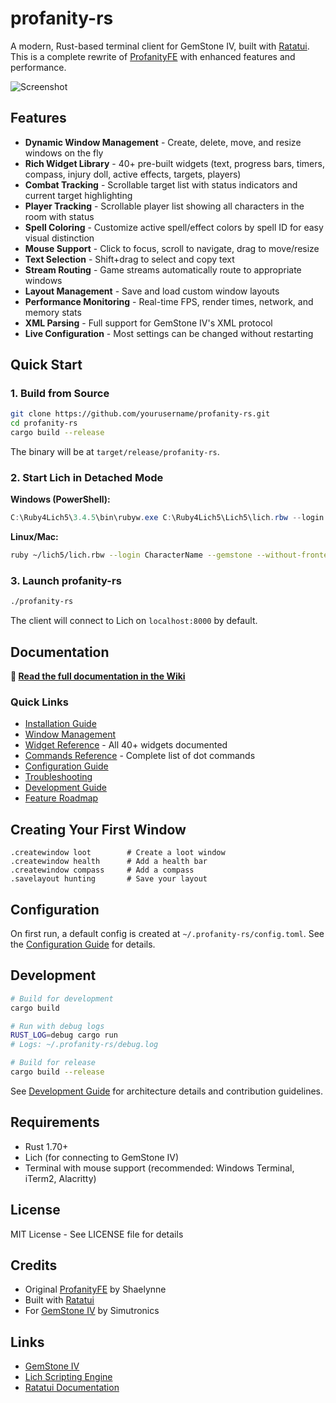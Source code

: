 # profanity-rs

A modern, Rust-based terminal client for GemStone IV, built with [Ratatui](https://github.com/ratatui-org/ratatui). This is a complete rewrite of [ProfanityFE](https://github.com/elanthia-online/profanity) with enhanced features and performance.

![Screenshot](https://via.placeholder.com/800x400.png?text=Terminal+UI+Screenshot)

## Features

- **Dynamic Window Management** - Create, delete, move, and resize windows on the fly
- **Rich Widget Library** - 40+ pre-built widgets (text, progress bars, timers, compass, injury doll, active effects, targets, players)
- **Combat Tracking** - Scrollable target list with status indicators and current target highlighting
- **Player Tracking** - Scrollable player list showing all characters in the room with status
- **Spell Coloring** - Customize active spell/effect colors by spell ID for easy visual distinction
- **Mouse Support** - Click to focus, scroll to navigate, drag to move/resize
- **Text Selection** - Shift+drag to select and copy text
- **Stream Routing** - Game streams automatically route to appropriate windows
- **Layout Management** - Save and load custom window layouts
- **Performance Monitoring** - Real-time FPS, render times, network, and memory stats
- **XML Parsing** - Full support for GemStone IV's XML protocol
- **Live Configuration** - Most settings can be changed without restarting

## Quick Start

### 1. Build from Source

```bash
git clone https://github.com/yourusername/profanity-rs.git
cd profanity-rs
cargo build --release
```

The binary will be at `target/release/profanity-rs`.

### 2. Start Lich in Detached Mode

**Windows (PowerShell):**
```powershell
C:\Ruby4Lich5\3.4.5\bin\rubyw.exe C:\Ruby4Lich5\Lich5\lich.rbw --login CharacterName --gemstone --without-frontend --detachable-client=8000
```

**Linux/Mac:**
```bash
ruby ~/lich5/lich.rbw --login CharacterName --gemstone --without-frontend --detachable-client=8000
```

### 3. Launch profanity-rs

```bash
./profanity-rs
```

The client will connect to Lich on `localhost:8000` by default.

## Documentation

**📖 [Read the full documentation in the Wiki](https://github.com/Nisugi/Profanitui/wiki)**

### Quick Links

- [Installation Guide](https://github.com/Nisugi/Profanitui/wiki/Installation)
- [Window Management](https://github.com/Nisugi/Profanitui/wiki/Window-Management)
- [Widget Reference](https://github.com/Nisugi/Profanitui/wiki/Widget-Reference) - All 40+ widgets documented
- [Commands Reference](https://github.com/Nisugi/Profanitui/wiki/Commands-Reference) - Complete list of dot commands
- [Configuration Guide](https://github.com/Nisugi/Profanitui/wiki/Configuration-Guide)
- [Troubleshooting](https://github.com/Nisugi/Profanitui/wiki/Troubleshooting)
- [Development Guide](https://github.com/Nisugi/Profanitui/wiki/Development-Guide)
- [Feature Roadmap](https://github.com/Nisugi/Profanitui/wiki/Feature-Roadmap)

## Creating Your First Window

```
.createwindow loot        # Create a loot window
.createwindow health      # Add a health bar
.createwindow compass     # Add a compass
.savelayout hunting       # Save your layout
```

## Configuration

On first run, a default config is created at `~/.profanity-rs/config.toml`. See the [Configuration Guide](https://github.com/Nisugi/Profanitui/wiki/Configuration-Guide) for details.

## Development

```bash
# Build for development
cargo build

# Run with debug logs
RUST_LOG=debug cargo run
# Logs: ~/.profanity-rs/debug.log

# Build for release
cargo build --release
```

See [Development Guide](https://github.com/Nisugi/Profanitui/wiki/Development-Guide) for architecture details and contribution guidelines.

## Requirements

- Rust 1.70+
- Lich (for connecting to GemStone IV)
- Terminal with mouse support (recommended: Windows Terminal, iTerm2, Alacritty)

## License

MIT License - See LICENSE file for details

## Credits

- Original [ProfanityFE](https://github.com/elanthia-online/profanity) by Shaelynne
- Built with [Ratatui](https://github.com/ratatui-org/ratatui)
- For [GemStone IV](https://www.play.net/gs4/) by Simutronics

## Links

- [GemStone IV](https://www.play.net/gs4/)
- [Lich Scripting Engine](https://github.com/elanthia-online/lich-5)
- [Ratatui Documentation](https://ratatui.rs/)

